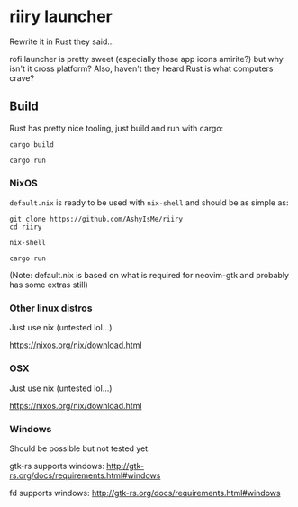 # riiry launcher

Rewrite it in Rust they said...

rofi launcher is pretty sweet (especially those app icons amirite?) but why isn't it cross platform?
Also, haven't they heard Rust is what computers crave?

## Build

Rust has pretty nice tooling, just build and run with cargo:


```
cargo build

cargo run
```


### NixOS

`default.nix` is ready to be used with `nix-shell` and should be as simple as:

```
git clone https://github.com/AshyIsMe/riiry
cd riiry

nix-shell

cargo run

```

(Note: default.nix is based on what is required for neovim-gtk and probably has some extras still)

### Other linux distros

Just use nix (untested lol...)

https://nixos.org/nix/download.html

### OSX

Just use nix (untested lol...)

https://nixos.org/nix/download.html

### Windows

Should be possible but not tested yet.

gtk-rs supports windows: http://gtk-rs.org/docs/requirements.html#windows

fd supports windows: http://gtk-rs.org/docs/requirements.html#windows
